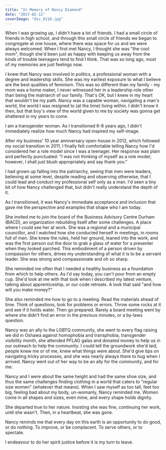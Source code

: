 ```yaml
---
title: "In Memory of Nancy Diamond"
date: "2017-02-12"
coverImage: "dsc_0118.jpg"
---
```


When I was growing up, I didn't have a lot of friends. I had a small circle of friends in high school, and through this small circle of friends we began to congregate at one house, where there was space for us and we were always welcomed. When I first met Nancy, I thought she was "the cool mom", though she'd been just as happy with keeping us away from the kinds of trouble teenagers tend to find I think. That was so long ago, most of my memories are just feelings now.

I knew that Nancy was involved in politics, a professional woman with a degree and leadership skills. She was my earliest exposure to what I believe are the best qualities of feminism. This was so different than my family - my mom was a home maker, I never witnessed her in a leadership role other than being the matriarch of our family. That's OK, but I knew in my heart that wouldn't be my path. Nancy was a capable woman, navigating a man's world, the world I was resigned to (at the time) living within. I didn't know it then, but that boy's view of the world given to me by society was gonna get shattered in my years to come.

I am a transgender woman. As I transitioned 6-8 years ago, I didn't immediately realize how much Nancy had inspired my self-image.

After my business' 10 year anniversary open-house in 2012, which followed my social transition in 2011, I finally felt comfortable telling Nancy how I'd considered her a role model since I was a teenager. Her response was plain and perfectly punctuated: "I was not thinking of myself as a role model; however, I shall just blush appropriately and say thank you."

I had grown up falling into the patriarchy, seeing that men were leaders, believing at some level, despite reading and observing otherwise, that I could lead and conduct my professional self only as a man. I'd seen a tiny bit of how Nancy challenged that, but didn't really understand the depth of it.

As I transitioned, it was Nancy's immediate acceptance and inclusion that gave me the perspective and examples that shape who I am today.

She invited me to join the board of the Business Advisory Centre Durham (BACD), an organization rebuilding itself after some challenges. A place where I could see her at work. She was a regional and a municipal councillor, and I watched how she conducted herself in meetings, in rooms full of men. She knew the rules, held her ground, leaned into the work, and was the first person out the door to grab a glass of water for a presenter when they looked parched. This embodiment of a person driven by compassion for others, drives my understanding of what it is to be a servant leader. She was strong and compassionate and oh so sharp.

She reminded me often that I needed a healthy business as a foundation from which to help others. As I'd say today, you can't pour from an empty cup. She'd look at me with that look when I described my latest venture, talking about apprenticeship, or our code retreats. A look that said "and how will you make money?"

She also reminded me how to go to a meeting. Read the materials ahead of time. Think of questions, look for problems or errors. Throw some rocks at it and see if it holds water. Then go prepared. Rarely a board meeting went by where she didn't find an error in the previous minutes, or a by-laws question.

Nancy was an ally to the LGBTQ community, she went to every flag raising we did in Oshawa against homophobia and transphobia, transgender visibility month, she attended PFLAG galas and donated money to help us in our outreach to help the community. I could tell the groundwork she'd laid, people knew me or of me, knew what things were about. She'd give tips on navigating tricky processes, and she was nearly always there to hug when I arrived. Nancy went out of her way to be an ally for the community, and for me.

Nancy and I were about the same height and had the same shoe size, and thus the same challenges finding clothing in a world that caters to "regular size women" (whatever that means). When I saw myself as too tall, feet too big, feeling bad about my body, un-womanly, Nancy reminded me. Women come in all shapes and sizes, even mine, and every shape holds dignity.

She departed true to her nature. Insisting she was fine, continuing her work, until she wasn't. Then, in a heartbeat, she was gone.

Nancy reminds me that every day on this earth is an opportunity to do good, or do nothing. To improve, or be complacent. To serve others, or to spectate.

I endeavour to do her spirit justice before it is my turn to leave.
